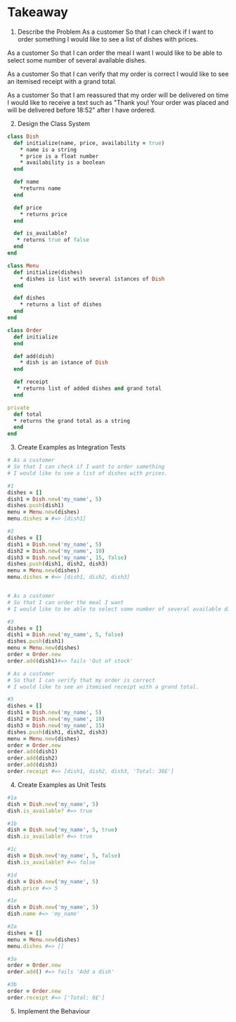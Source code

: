 # Takeaway

1. Describe the Problem
As a customer
So that I can check if I want to order something
I would like to see a list of dishes with prices.

As a customer
So that I can order the meal I want
I would like to be able to select some number of several available dishes.

As a customer
So that I can verify that my order is correct
I would like to see an itemised receipt with a grand total.

As a customer
So that I am reassured that my order will be delivered on time
I would like to receive a text such as "Thank you! Your order was placed and will be delivered before 18:52" after I have ordered.

2. Design the Class System
```ruby
class Dish
  def initialize(name, price, availability = true)
    * name is a string
    * price is a float number
    * availability is a boolean
  end

  def name
    *returns name
  end

  def price
    * returns price
  end

  def is_available?
   * returns true of false
  end
end

class Menu
  def initialize(dishes)
    * dishes is list with several istances of Dish
  end

  def dishes
    * returns a list of dishes
  end
end

class Order 
  def initialize 
  end

  def add(dish)
    * dish is an istance of Dish
  end

  def receipt
   * returns list of added dishes and grand total
  end

private
  def total
  * returns the grand total as a string 
  end
end

```

3. Create Examples as Integration Tests
```ruby
# As a customer
# So that I can check if I want to order something
# I would like to see a list of dishes with prices.

#1
dishes = []
dish1 = Dish.new('my_name', 5)
dishes.push(dish1)
menu = Menu.new(dishes) 
menu.dishes = #=> [dish1]

#2
dishes = []
dish1 = Dish.new('my_name', 5)
dish2 = Dish.new('my_name', 10)
dish3 = Dish.new('my_name', 15, false)
dishes.push(dish1, dish2, dish3)
menu = Menu.new(dishes) 
menu.dishes = #=> [dish1, dish2, dish3]


# As a customer
# So that I can order the meal I want
# I would like to be able to select some number of several available dishes.

#3
dishes = []
dish1 = Dish.new('my_name', 5, false)
dishes.push(dish1)
menu = Menu.new(dishes)
order = Order.new
order.add(dish1)#=> fails 'Out of stock'

# As a customer
# So that I can verify that my order is correct
# I would like to see an itemised receipt with a grand total.

#5
dishes = []
dish1 = Dish.new('my_name', 5)
dish2 = Dish.new('my_name', 10)
dish3 = Dish.new('my_name', 15)
dishes.push(dish1, dish2, dish3)
menu = Menu.new(dishes) 
order = Order.new
order.add(dish1)
order.add(dish2)
order.add(dish3)
order.receipt #=> [dish1, dish2, dish3, 'Total: 30£']


```

4. Create Examples as Unit Tests
```ruby
#1a
dish = Dish.new('my_name', 5)
dish.is_available? #=> true

#1b
dish = Dish.new('my_name', 5, true)
dish.is_available? #=> true

#1c
dish = Dish.new('my_name', 5, false)
dish.is_available? #=> false

#1d
dish = Dish.new('my_name', 5)
dish.price #=> 5

#1e
dish = Dish.new('my_name', 5)
dish.name #=> 'my_name'

#2a
dishes = []
menu = Menu.new(dishes) 
menu.dishes #=> []

#3a
order = Order.new
order.add() #=> fails 'Add a dish'

#3b
order = Order.new
order.receipt #=> ['Total: 0£']

```
5. Implement the Behaviour
